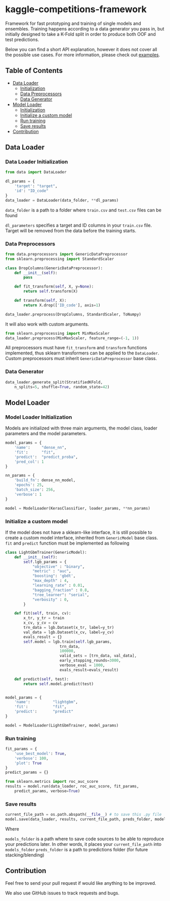 # kaggle-competitions-framework
Framework for fast prototyping and training of single models and ensembles.
Training happens according to a data generator you pass in, but initially designed to take a K-Fold split in order to produce both OOF and test predictions.

Below you can find a short API explanation, however it does not cover all the possible use cases. For more information, please check out [examples](examples/).

## Table of Contents
- [Data Loader](#data-loader)
  - [Initialization](#data-loader-initialization)
  - [Data Preprocessors](#data-preprocessors)
  - [Data Generator](#data-generator)
- [Model Loader](#model-loader)
  - [Initialization](#model-loader-initialization)
  - [Initialize a custom model](#initialize-a-custom-model)
  - [Run training](#run-training)
  - [Save results](#save-results)
- [Contribution](#contribution)


## Data Loader
### Data Loader Initialization
```python
from data import DataLoader

dl_params = {
    'target': "target",
    'id': "ID_code"
}
data_loader = DataLoader(data_folder, **dl_params)
```
`data_folder` is a path to a folder where `train.csv` and `test.csv` files can be found

`dl_parameters` specifies a target and ID columns in your `train.csv` file. Target will be removed from the data before the training starts.

### Data Preprocessors
```python
from data.preprocessors import GenericDataPreprocessor
from sklearn.preprocessing import StandardScaler

class DropColumns(GenericDataPreprocessor):
    def __init__(self):
        pass

    def fit_transform(self, X, y=None):
        return self.transform(X)

    def transform(self, X):
        return X.drop(['ID_code'], axis=1)

data_loader.preprocess(DropColumns, StandardScaler, ToNumpy)
```

It will also work with custom arguments.

```python
from sklearn.preprocessing import MinMaxScaler
data_loader.preprocess(MinMaxScaler, feature_range=(-1, 1))
```

All preprocessors must have `fit_transform` and `transform` functions implemented, thus sklearn transformers can be applied to the `DataLoader`. Custom preprocessors must inherit `GenericDataPreprocessor` base class.

### Data Generator
```python
data_loader.generate_split(StratifiedKFold,
    n_splits=5, shuffle=True, random_state=42)
```

## Model Loader
### Model Loader Initialization

Models are initialized with three main arguments, the model class, loader parameters and the model parameters.
```python
model_params = {
    'name':     "dense_nn",
    'fit':      "fit",
    'predict':  "predict_proba",
    'pred_col': 1
}

nn_params = {
    'build_fn': dense_nn_model,
    'epochs': 25,
    'batch_size': 256,
    'verbose': 1
}

model = ModelLoader(KerasClassifier, loader_params, **nn_params)
```

### Initialize a custom model

If the model does not have a sklearn-like interface, it is still possible to create a custom model interface, inherited from `GenericModel` base class. `fit` and `predict` function must be implemented as following

```python
class LightGbmTrainer(GenericModel):
    def __init__(self):
        self.lgb_params = {
            "objective" : "binary",
            "metric" : "auc",
            "boosting": 'gbdt',
            "max_depth" : 4,
            "learning_rate" : 0.01,
            "bagging_fraction" : 0.8,
            "tree_learner": "serial",
            "verbosity" : 0,
        }

    def fit(self, train, cv):
        x_tr, y_tr = train
        x_cv, y_cv = cv
        trn_data = lgb.Dataset(x_tr, label=y_tr)
        val_data = lgb.Dataset(x_cv, label=y_cv)
        evals_result = {}
        self.model = lgb.train(self.lgb_params,
                        trn_data,
                        100000,
                        valid_sets = [trn_data, val_data],
                        early_stopping_rounds=3000,
                        verbose_eval = 1000,
                        evals_result=evals_result)

    def predict(self, test):
        return self.model.predict(test)


model_params = {
    'name':          "lightgbm",
    'fit':           "fit",
    'predict':       "predict"
}

model = ModelLoader(LightGbmTrainer, model_params)
```

### Run training
```python
fit_params = {
    'use_best_model': True,
    'verbose': 100,
    'plot': True
}
predict_params = {}

from sklearn.metrics import roc_auc_score
results = model.run(data_loader, roc_auc_score, fit_params,
    predict_params, verbose=True)
```

### Save results

```python
current_file_path = os.path.abspath(__file__) # to save this .py file
model.save(data_loader, results, current_file_path, preds_folder, models_folder)
```

Where 

`models_folder` is a path where to save code sources to be able to reproduce your predictions later. In other words, it places your `current_file_path` into `models_folder`
`preds_folder` is a path to predictions folder (for future stacking/blending)

## Contribution

Feel free to send your pull request if would like anything to be improved.

We also use GitHub issues to track requests and bugs.
